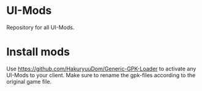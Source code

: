 # UI-Mods
Repository for all UI-Mods.
# Install mods
Use https://github.com/HakuryuuDom/Generic-GPK-Loader to activate any UI-Mods to your client.
Make sure to rename the gpk-files according to the original game file.
